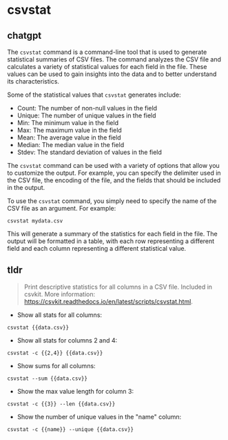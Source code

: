 # csvstat 
## chatgpt 
The `csvstat` command is a command-line tool that is used to generate statistical summaries of CSV files. The command analyzes the CSV file and calculates a variety of statistical values for each field in the file. These values can be used to gain insights into the data and to better understand its characteristics.

Some of the statistical values that `csvstat` generates include:

- Count: The number of non-null values in the field
- Unique: The number of unique values in the field
- Min: The minimum value in the field
- Max: The maximum value in the field
- Mean: The average value in the field
- Median: The median value in the field
- Stdev: The standard deviation of values in the field

The `csvstat` command can be used with a variety of options that allow you to customize the output. For example, you can specify the delimiter used in the CSV file, the encoding of the file, and the fields that should be included in the output.

To use the `csvstat` command, you simply need to specify the name of the CSV file as an argument. For example:

`csvstat mydata.csv`

This will generate a summary of the statistics for each field in the file. The output will be formatted in a table, with each row representing a different field and each column representing a different statistical value. 

## tldr 
 
> Print descriptive statistics for all columns in a CSV file.
> Included in csvkit.
> More information: <https://csvkit.readthedocs.io/en/latest/scripts/csvstat.html>.

- Show all stats for all columns:

`csvstat {{data.csv}}`

- Show all stats for columns 2 and 4:

`csvstat -c {{2,4}} {{data.csv}}`

- Show sums for all columns:

`csvstat --sum {{data.csv}}`

- Show the max value length for column 3:

`csvstat -c {{3}} --len {{data.csv}}`

- Show the number of unique values in the "name" column:

`csvstat -c {{name}} --unique {{data.csv}}`
